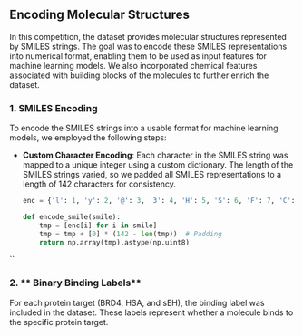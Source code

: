 ## Encoding Molecular Structures

In this competition, the dataset provides molecular structures represented by SMILES strings. The goal was to encode these SMILES representations into numerical format, enabling them to be used as input features for machine learning models. We also incorporated chemical features associated with building blocks of the molecules to further enrich the dataset.

### 1. **SMILES Encoding**

To encode the SMILES strings into a usable format for machine learning models, we employed the following steps:

- **Custom Character Encoding**: Each character in the SMILES string was mapped to a unique integer using a custom dictionary. The length of the SMILES strings varied, so we padded all SMILES representations to a length of 142 characters for consistency.
  
  ```python
  enc = {'l': 1, 'y': 2, '@': 3, '3': 4, 'H': 5, 'S': 6, 'F': 7, 'C': 8, 'r': 9, 's': 10, ...}
  
  def encode_smile(smile):
      tmp = [enc[i] for i in smile]
      tmp = tmp + [0] * (142 - len(tmp))  # Padding
      return np.array(tmp).astype(np.uint8)
``

### 2. ** Binary Binding Labels**
For each protein target (BRD4, HSA, and sEH), the binding label was included in the dataset. These labels represent whether a molecule binds to the specific protein target.

